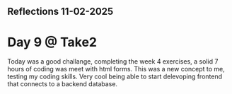## Reflections 11-02-2025 
# Day 9 @ Take2

Today was a good challange, completing the week 4 exercises, a solid 7 hours of coding was meet with html forms. This was a new concept to me, testing my coding skills. Very cool being able to start delevoping frontend that connects to a backend database.